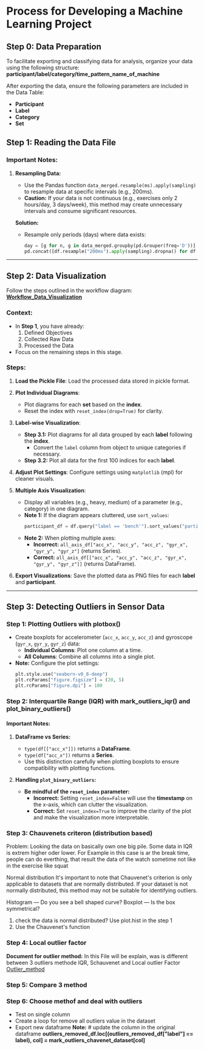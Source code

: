 # Process for Developing a Machine Learning Project

## Step 0: Data Preparation
To facilitate exporting and classifying data for analysis, organize your data using the following structure:
**participant/label/category/time_pattern_name_of_machine**

After exporting the data, ensure the following parameters are included in the Data Table:
- **Participant**
- **Label**
- **Category**
- **Set**

## Step 1: Reading the Data File

### Important Notes:
1. **Resampling Data:**
   - Use the Pandas function `data_merged.resample(ms).apply(sampling)` to resample data at specific intervals (e.g., 200ms).
   - **Caution:** If your data is not continuous (e.g., exercises only 2 hours/day, 3 days/week), this method may create unnecessary intervals and consume significant resources.

   **Solution:**
   - Resample only periods (days) where data exists:
     ```python
     day = [g for n, g in data_merged.groupby(pd.Grouper(freq='D'))]
     pd.concat([df.resample("200ms").apply(sampling).dropna() for df in day])
     ```

---

## Step 2: Data Visualization
Follow the steps outlined in the workflow diagram: **[Workflow_Data_Visualization](/document/image/Work_Flow_Data_Visualation.png)**

### **Context:**
- In **Step 1**, you have already:
  1. Defined Objectives
  2. Collected Raw Data
  3. Processed the Data
- Focus on the remaining steps in this stage.

### **Steps:**
1. **Load the Pickle File**:
   Load the processed data stored in pickle format.

2. **Plot Individual Diagrams**:
   - Plot diagrams for each **set** based on the **index**.
   - Reset the index with `reset_index(drop=True)` for clarity.

3. **Label-wise Visualization**:
   - **Step 3.1:** Plot diagrams for all data grouped by each **label** following the **index**. 
     - Convert the `label` column from object to unique categories if necessary.
   - **Step 3.2:** Plot all data for the first 100 indices for each **label**.

4. **Adjust Plot Settings**:
   Configure settings using `matplotlib` (mpl) for cleaner visuals.

5. **Multiple Axis Visualization**:
   - Display all variables (e.g., heavy, medium) of a parameter (e.g., category) in one diagram.
   - **Note 1:** If the diagram appears cluttered, use `sort_values`:
     ```python
     participant_df = df.query("label == 'bench'").sort_values("participant").reset_index()
     ```
   - **Note 2:** When plotting multiple axes:
     - **Incorrect:** `all_axis_df["acc_x", "acc_y", "acc_z", "gyr_x", "gyr_y", "gyr_z"]` (returns Series).
     - **Correct:** `all_axis_df[["acc_x", "acc_y", "acc_z", "gyr_x", "gyr_y", "gyr_z"]]` (returns DataFrame).

6. **Export Visualizations**:
   Save the plotted data as PNG files for each **label** and **participant**.

---


## Step 3: Detecting Outliers in Sensor Data

### **Step 1: Plotting Outliers with plotbox()**
- Create boxplots for accelerometer (`acc_x`, `acc_y`, `acc_z`) and gyroscope (`gyr_x`, `gyr_y`, `gyr_z`) data:
  - **Individual Columns**: Plot one column at a time.
  - **All Columns**: Combine all columns into a single plot.
- **Note:** Configure the plot settings:
  ```python
  plt.style.use("seaborn-v0_8-deep")
  plt.rcParams["figure.figsize"] = (20, 5)
  plt.rcParams["figure.dpi"] = 100


### Step 2: Interquartile Range (IQR) with mark_outliers_iqr() and plot_binary_outliers()

#### Important Notes:
1. **DataFrame vs Series:**
   - `type(df[["acc_x"]])` returns a **DataFrame**.
   - `type(df["acc_x"])` returns a **Series**.
   - Use this distinction carefully when plotting boxplots to ensure compatibility with plotting functions.

2. **Handling `plot_binary_outliers`:**
   - **Be mindful of the `reset_index` parameter:**
     - **Incorrect:** Setting `reset_index=False` will use the **timestamp** on the x-axis, which can clutter the visualization.
     - **Correct:** Set `reset_index=True` to improve the clarity of the plot and make the visualization more interpretable.

### Step 3: Chauvenets criteron (distribution based)
Problem: Looking the data on basically own one big pile. Some data in IQR is extrem higher oder lower. For Example in this case is ar the break time,  people can do everthing, that result the data of the watch sometime not like in the exercise like squat

Normal distribution
It's important to note that Chauvenet's criterion is only applicable to datasets that are normally distributed. If your dataset is not normally distributed, this method may not be suitable for identifying outliers.

Histogram — Do you see a bell shaped curve?
Boxplot — Is the box symmetrical?
1. check the data is normal distributed? Use plot.hist in the step 1
2. Use the Chauvenet's function

### Step 4: Local outlier factor
**Document for outlier method:**  In this File will be explain, was is different between 3 outliers methode IQR, Schauvenet and Local outlier Factor [Outlier_method](\Outliers_Methods.pdf)


### Step 5: Compare 3 method

### Step 6: Choose methof and deal with outliers
- Test on single column
- Create a loop for remove all outliers value in the dataset
- Export new dataframe
**Note:**  # update the column in the original dataframe
       **outliers_removed_df.loc[(outliers_removed_df["label"] == label), col] = mark_outliers_chavenet_dataset[col]**



